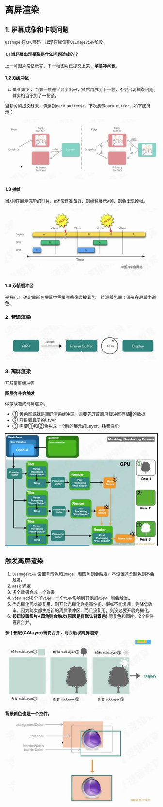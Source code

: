 # 离屏渲染

## 1. 屏幕成像和卡顿问题

`UIImage` 在`CPU`解码，出现在赋值非`UIImageView`阶段。

#### 1.1 当屏幕出现撕裂是什么问题造成的？

 上一帧图片没显示完，下一帧图片已提交上来，**单换冲问题**。
 

#### 1.2 双缓冲区

1. 垂直同步： 当第一帧完全显示出来，然后再展示下一帧，不会出现撕裂问题。其实相当于加了一把锁。

当新的帧提交过来，保存到`Back Buffer`中，下次展示`Back Buffer`。如下图所示：



![-w513](media/16157867887049.jpg)

#### 1.3 掉帧
当`A`帧在展示完毕的时候，`B`还没有准备好，则继续展示`A`帧，则会出现掉帧。

![-w445](media/16157869731497.jpg)


#### 1.4 双帧缓冲区

光栅化： 确定图形在屏幕中需要哪些像素被着色。
片源着色器：图形在屏幕中说色。

### 2. 普通渲染
![-w514](media/16157878576215.jpg)

### 3. 离屏渲染

开辟离屏缓冲区

**图层合并会触发**


 做蒙版造成离屏渲染。
 - ① 黄色区域就是离屏渲染缓冲区，需要先开辟离屏缓冲区存储🌲的数据
 - ② 开辟要展示的Layer
 - ③ 需要①和②合并成一个新的展示的Layer，耗费性能。

 
 ![-w449](media/16157880240494.jpg)
 
##  触发离屏渲染
 
 1. `UIImageView` 设置背景色和`Image`，和圆角则会触发。不设置背景颜色则不会触发。
 2. `mask` 遮罩
 3. 多个效果合成一个效果
 4. `view add`多个子`view`，一个`view`影响到其他的`view`，则会触发。
 5. 当光栅化可以被复用，则开启光栅化会提高性能，假如不能复用，则降低效率。因为每次都生成新的离屏缓冲区，而且没复用，则没必要开启光栅化。
 6. **按钮设置图片+圆角则会触发(原因是有默认背景色)** 背景色和图片，2个控件需要合并。
 
 
 **多个图层(CALayer)需要合并，则会触发离屏渲染**

 
![-w504](media/16157884581044.jpg)
**背景颜色也是一个控件。**
![-w464](media/16157884831811.jpg)

